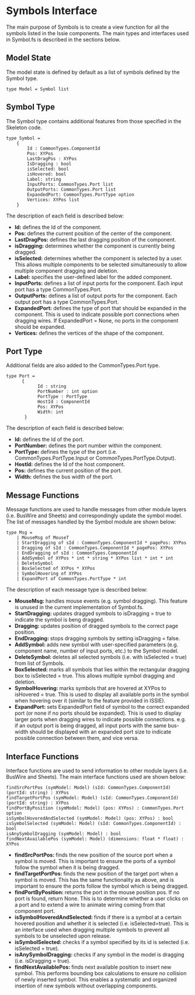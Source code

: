 # Symbols Interface
The main purpose of Symbols is to create a view function for all the symbols listed in the Issie components. The main types and interfaces used in Symbol.fs is described in the sections below.

## Model State
The model state is defined by default as a list of symbols defined by the Symbol type.
```F#
type Model = Symbol list
```

## Symbol Type
The Symbol type contains additional features from those specified in the Skeleton code. 
```F#
type Symbol =
    {
        Id : CommonTypes.ComponentId
        Pos: XYPos
        LastDragPos : XYPos
        IsDragging : bool
        isSelected: bool
        isHovered: bool
        Label: string
        InputPorts: CommonTypes.Port list
        OutputPorts: CommonTypes.Port list
        ExpandedPort: CommonTypes.PortType option
        Vertices: XYPos list
    }
```
The description of each field is described below:
<ul>
  <li><b>Id:</b> defines the Id of the component.</li>
  <li><b>Pos:</b> defines the current position of the center of the component.</li>
  <li><b>LastDragPos:</b> defines the last dragging position of the component.</li>
  <li><b>isDragging:</b> determines whether the component is currently being dragged.</li>
  <li><b>isSelected:</b> determines whether the component is selected by a user. This allows multiple components to be selected simultaneously to allow multiple component dragging and deletion.</li>
  <li><b>Label:</b> specifies the user-defined label for the added component.</li>
  <li><b>InputPorts:</b> defines a list of input ports for the component. Each input port has a type CommonTypes.Port.</li>
  <li><b>OutputPorts:</b> defines a list of output ports for the component. Each output port has a type CommonTypes.Port.</li>
  <li><b>ExpandedPort:</b> defines the type of port that should be expanded in the component. This is used to indicate possible port connections when dragging wires. If ExpandedPort = None, no ports in the component should be expanded.</li>
  <li><b>Vertices:</b> defines the vertices of the shape of the component.</li>
</ul>

## Port Type
Additional fields are also added to the CommonTypes.Port type.
```F#
type Port = 
      {
            Id : string
            PortNumber : int option
            PortType : PortType
            HostId : ComponentId
            Pos: XYPos
            Width: int
       } 
```
The description of each field is described below:
<ul>
  <li><b>Id:</b> defines the Id of the port.</li>
  <li><b>PortNumber:</b> defines the port number within the component.</li>
  <li><b>PortType:</b> defines the type of the port (i.e. CommonTypes.PortType.Input or CommonTypes.PortType.Output).</li>
  <li><b>HostId:</b> defines the Id of the host component.</li>
  <li><b>Pos:</b> defines the current position of the port.</li>
  <li><b>Width:</b> defines the bus width of the port.</li>
</ul>

## Message Functions
Message functions are used to handle messages from other module layers (i.e. BusWire and Sheets) and correspondingly update the symbol model. The list of messages handled by the Symbol module are shown below:
```F#
type Msg =
    | MouseMsg of MouseT
    | StartDragging of sId : CommonTypes.ComponentId * pagePos: XYPos
    | Dragging of sId : CommonTypes.ComponentId * pagePos: XYPos
    | EndDragging of sId : CommonTypes.ComponentId
    | AddSymbol of XYPos * int * string * XYPos list * int * int 
    | DeleteSymbol 
    | BoxSelected of XYPos * XYPos
    | SymbolHovering of XYPos
    | ExpandPort of CommonTypes.PortType * int
```
The description of each message type is described below:
<ul>
  <li><b>MouseMsg: </b>handles mouse events (e.g. symbol dragging). This feature is unused in the current implementation of Symbol.fs.</li>
  <li><b>StartDragging: </b>updates dragged symbols to isDragging = true to indicate the symbol is beng dragged.</li>
  <li><b>Dragging: </b>updates position of dragged symbols to the correct page position.</li>
  <li><b>EndDragging: </b>stops dragging symbols by setting isDragging = false.</li>
  <li><b>AddSymbol: </b>adds new symbol with user-specified parameters (e.g. component name, number of input ports, etc.) to the Symbol model.</li>
  <li><b>DeleteSymbol: </b>deletes all selected symbols (i.e. with isSelected = true) from list of Symbols.</li>
  <li><b>BoxSelected: </b>marks all symbols that lies within the rectangular dragging box to isSelected = true. This allows multiple symbol dragging and deletion.</li>
  <li><b>SymbolHovering: </b>marks symbols that are hovered at XYPos to isHovered = true. This is used to display all available ports in the symbol when hovering over it (similar to the feature provided in ISSIE).</li>
  <li><b>ExpandPort: </b>sets ExpandedPort field of symbol to the correct expanded port (or none if no ports should be expanded). This is used to display larger ports when dragging wires to indicate possible connections. e.g. if an output port is being dragged, all input ports with the same bus-width should be displayed with an expanded port size to indicate possible connection between them, and vice versa.</li>
</ul>

## Interface Functions
Interface functions are used to send information to other module layers (i.e. BusWire and Sheets). The main interface functions used are shown below:
```F#
findSrcPortPos (symModel: Model) (sId: CommonTypes.ComponentId) (portId: string) : XYPos 
findTargetPortPos (symModel: Model) (sId: CommonTypes.ComponentId) (portId: string) : XYPos 
findPortByPosition (symModel: Model) (pos: XYPos) : CommonTypes.Port option 
isSymbolHoveredAndSelected (symModel: Model) (pos: XYPos) : bool
isSymbolSelected (symModel: Model) (sId: CommonTypes.ComponentId) : bool
isAnySymbolDragging (symModel: Model) : bool
findNextAvailablePos (symModel: Model) (dimensions: float * float) : XYPos
```
<ul>
  <li><b>findSrcPortPos: </b>finds the new position of the source port when a symbol is moved. This is important to ensure the ports of a symbol follow the symbol when it is being dragged.</li>
  <li><b>findTargetPortPos: </b>finds the new position of the target port when a symbol is moved. This has the same functionality as above, and is important to ensure the ports follow the symbol which is being dragged.</li>
  <li><b>findPortByPosition: </b>returns the port in the mouse position pos. If no port is found, return None. This is to determine whether a user clicks on a port and to extend a wire to animate wiring coming from that component port.</li>
  <li><b>isSymbolHoveredAndSelected: </b>finds if there is a symbol at a certain hovered position and whether it is selected (i.e. isSelected=true). This is an interface used when dragging multiple symbols to prevent all symbols to be unselected upon release.</li>
  <li><b>isSymbolSelected: </b>checks if a symbol specified by its id is selected (i.e. isSelected = true).</li>
  <li><b>isAnySymbolDragging: </b>checks if any symbol in the model is dragging (i.e. isDragging = true).</li>
  <li><b>findNextAvailablePos: </b>finds next available position to insert new symbol. This performs bounding box calculations to ensure no collision of newly inserted symbol. This enables a systematic and organized insertion of new symbols without overlapping components.</li>
</ul>

